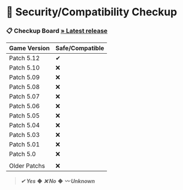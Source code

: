 # 🔐 Security/Compatibility Checkup


### 📋 Checkup Board [» Latest release](https://github.com/SKAREZ/VALORANT-LanguageChanger/releases/latest)

| Game Version | Safe/Compatible |
| --- | --- |
| Patch 5.12 | ✔ |
| Patch 5.10 | ❌ |
| Patch 5.09 | ❌ |
| Patch 5.08 | ❌ |
| Patch 5.07 | ❌ |
| Patch 5.06 | ❌ |
| Patch 5.05 | ❌ |
| Patch 5.04 | ❌ |
| Patch 5.03 | ❌ |
| Patch 5.01 | ❌ |
| Patch 5.0 | ❌ |
|  |  |
| Older Patchs | ❌ |

> ***✔ Yes*** ◆ ***❌ No*** ◆ ***〰 Unknown***
